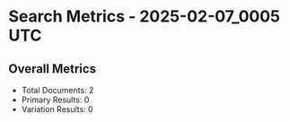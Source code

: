 # Search Metrics - 2025-02-07_0005 UTC

## Overall Metrics
- Total Documents: 2
- Primary Results: 0
- Variation Results: 0
